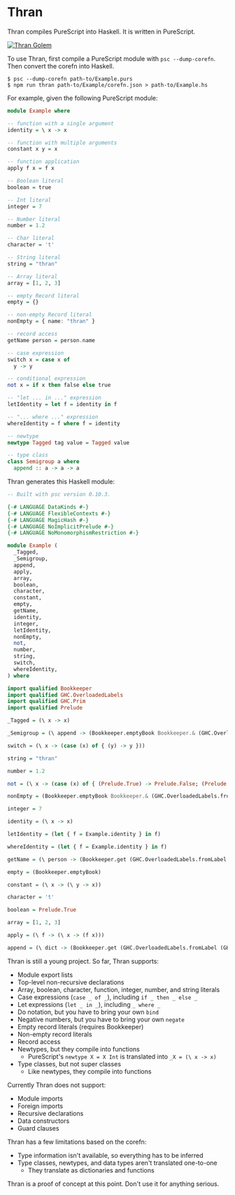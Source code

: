 # Thran

Thran compiles PureScript into Haskell.
It is written in PureScript.

[![Thran Golem](https://i.imgur.com/iwbcQjm.jpg)](http://gatherer.wizards.com/Pages/Card/Details.aspx?multiverseid=423539)

To use Thran, first compile a PureScript module with `psc --dump-corefn`.
Then convert the corefn into Haskell.

``` shell
$ psc --dump-corefn path-to/Example.purs
$ npm run thran path-to/Example/corefn.json > path-to/Example.hs
```

For example, given the following PureScript module:

``` purescript
module Example where

-- function with a single argument
identity = \ x -> x

-- function with multiple arguments
constant x y = x

-- function application
apply f x = f x

-- Boolean literal
boolean = true

-- Int literal
integer = 7

-- Number literal
number = 1.2

-- Char literal
character = 't'

-- String literal
string = "thran"

-- Array literal
array = [1, 2, 3]

-- empty Record literal
empty = {}

-- non-empty Record literal
nonEmpty = { name: "thran" }

-- record access
getName person = person.name

-- case expression
switch x = case x of
  y -> y

-- conditional expression
not x = if x then false else true

-- "let ... in ..." expression
letIdentity = let f = identity in f

-- "... where ..." expression
whereIdentity = f where f = identity

-- newtype
newtype Tagged tag value = Tagged value

-- type class
class Semigroup a where
  append :: a -> a -> a
```

Thran generates this Haskell module:

``` haskell
-- Built with psc version 0.10.3.

{-# LANGUAGE DataKinds #-}
{-# LANGUAGE FlexibleContexts #-}
{-# LANGUAGE MagicHash #-}
{-# LANGUAGE NoImplicitPrelude #-}
{-# LANGUAGE NoMonomorphismRestriction #-}

module Example (
  _Tagged,
  _Semigroup,
  append,
  apply,
  array,
  boolean,
  character,
  constant,
  empty,
  getName,
  identity,
  integer,
  letIdentity,
  nonEmpty,
  not,
  number,
  string,
  switch,
  whereIdentity,
) where

import qualified Bookkeeper
import qualified GHC.OverloadedLabels
import qualified GHC.Prim
import qualified Prelude

_Tagged = (\ x -> x)

_Semigroup = (\ append -> (Bookkeeper.emptyBook Bookkeeper.& (GHC.OverloadedLabels.fromLabel (GHC.Prim.proxy# :: GHC.Prim.Proxy# "append")) Bookkeeper.=: append))

switch = (\ x -> (case (x) of { (y) -> y }))

string = "thran"

number = 1.2

not = (\ x -> (case (x) of { (Prelude.True) -> Prelude.False; (Prelude.False) -> Prelude.True }))

nonEmpty = (Bookkeeper.emptyBook Bookkeeper.& (GHC.OverloadedLabels.fromLabel (GHC.Prim.proxy# :: GHC.Prim.Proxy# "name")) Bookkeeper.=: "thran")

integer = 7

identity = (\ x -> x)

letIdentity = (let { f = Example.identity } in f)

whereIdentity = (let { f = Example.identity } in f)

getName = (\ person -> (Bookkeeper.get (GHC.OverloadedLabels.fromLabel (GHC.Prim.proxy# :: GHC.Prim.Proxy# "name")) person))

empty = (Bookkeeper.emptyBook)

constant = (\ x -> (\ y -> x))

character = 't'

boolean = Prelude.True

array = [1, 2, 3]

apply = (\ f -> (\ x -> (f x)))

append = (\ dict -> (Bookkeeper.get (GHC.OverloadedLabels.fromLabel (GHC.Prim.proxy# :: GHC.Prim.Proxy# "append")) dict))
```

Thran is still a young project.
So far, Thran supports:

- Module export lists
- Top-level non-recursive declarations
- Array, boolean, character, function, integer, number, and string literals
- Case expressions (`case _ of _`), including `if _ then _ else _`
- Let expressions (`let _ in _`), including `_ where _`
- Do notation, but you have to bring your own `bind`
- Negative numbers, but you have to bring your own `negate`
- Empty record literals (requires Bookkeeper)
- Non-empty record literals
- Record access
- Newtypes, but they compile into functions
  - PureScript's `newtype X = X Int` is translated into `_X = (\ x -> x)`
- Type classes, but not super classes
  - Like newtypes, they compile into functions

Currently Thran does not support:

- Module imports
- Foreign imports
- Recursive declarations
- Data constructors
- Guard clauses

Thran has a few limitations based on the corefn:

- Type information isn't available, so everything has to be inferred
- Type classes, newtypes, and data types aren't translated one-to-one
  - They translate as dictionaries and functions

Thran is a proof of concept at this point.
Don't use it for anything serious.
